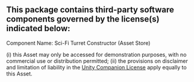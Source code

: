 This package contains third-party software components governed by the license(s) indicated below:
---------

Component Name: Sci-Fi Turret Constructor (Asset Store)

(i) this Asset may only be accessed for demonstration purposes, with no commercial use or distribution permitted; 
(ii) the provisions on disclaimer and limitation of liability in the [Unity Companion License](https://unity3d.com/legal/licenses/Unity_Companion_License) apply equally to this Asset.
